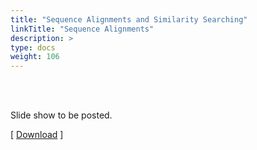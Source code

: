 ```yaml
---
title: "Sequence Alignments and Similarity Searching"
linkTitle: "Sequence Alignments"
description: >
type: docs
weight: 106
---
```


<br></br>

Slide show to be posted.

[ [Download](...) ]




